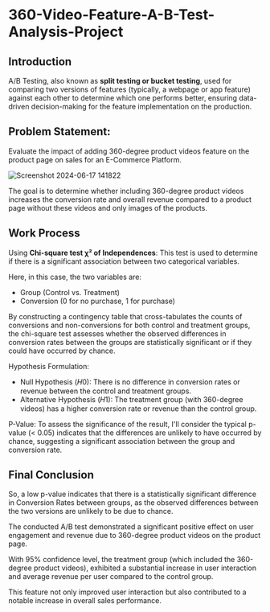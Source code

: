 # 360-Video-Feature-A-B-Test-Analysis-Project


## Introduction

A/B Testing, also known as **split testing or bucket testing**, used for comparing two versions of features (typically, a webpage or app feature) against each other to determine which one performs better, ensuring data-driven decision-making for the feature implementation on the production.

##  Problem Statement:
Evaluate the impact of adding 360-degree product videos feature on the product page on sales for an E-Commerce Platform. 

![Screenshot 2024-06-17 141822](https://github.com/nikitaprasad21/360-Video-Feature-A-B-Test-Analysis-Project/assets/84131752/df3047a5-467c-4133-870a-af146f7d8648)


The goal is to determine whether including 360-degree product videos increases the conversion rate and overall revenue compared to a product page without these videos and only images of the products.

## Work Process
Using **Chi-square test χ² of Independences**: This test is used to determine if there is a significant association between two categorical variables.

Here, in this case, the two variables are:

* Group (Control vs. Treatment)
* Conversion (0 for no purchase, 1 for purchase)

By constructing a contingency table that cross-tabulates the counts of conversions and non-conversions for both control and treatment groups, the chi-square test assesses whether the observed differences in conversion rates between the groups are statistically significant or if they could have occurred by chance.

Hypothesis Formulation:

* Null Hypothesis (𝐻0): There is no difference in conversion rates or revenue between the control and treatment groups.
* Alternative Hypothesis (𝐻1): The treatment group (with 360-degree videos) has a higher conversion rate or revenue than the control group.

P-Value: To assess the significance of the result, I'll consider the typical p-value (< 0.05) indicates that the differences are unlikely to have occurred by chance, suggesting a significant association between the group and conversion rate.

## Final Conclusion

So, a low p-value indicates that there is a statistically significant difference in Conversion Rates between groups, as the observed differences between the two versions are unlikely to be due to chance.

The conducted A/B test demonstrated a significant positive effect on user engagement and revenue due to 360-degree product videos on the product page.

With 95% confidence level, the treatment group (which included the 360-degree product videos), exhibited a substantial increase in user interaction and average revenue per user compared to the control group.

This feature not only improved user interaction but also contributed to a notable increase in overall sales performance.
